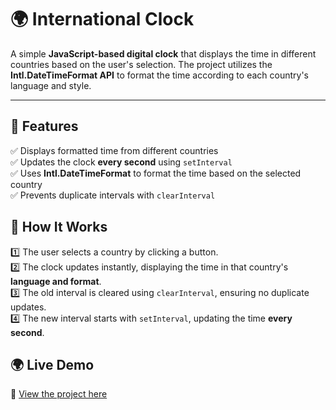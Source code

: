 # 🌍 International Clock

A simple **JavaScript-based digital clock** that displays the time in different countries based on the user's selection. The project utilizes the **Intl.DateTimeFormat API** to format the time according to each country's language and style.

---

## 🚀 Features

✅ Displays formatted time from different countries  
✅ Updates the clock **every second** using `setInterval`  
✅ Uses **Intl.DateTimeFormat** to format the time based on the selected country  
✅ Prevents duplicate intervals with `clearInterval`

## 🎯 How It Works

1️⃣ The user selects a country by clicking a button.  
2️⃣ The clock updates instantly, displaying the time in that country's **language and format**.  
3️⃣ The old interval is cleared using `clearInterval`, ensuring no duplicate updates.  
4️⃣ The new interval starts with `setInterval`, updating the time **every second**.

## 🌍 Live Demo

🔗 [View the project here](https://henccadude.github.io/international-clock-formatter/)
